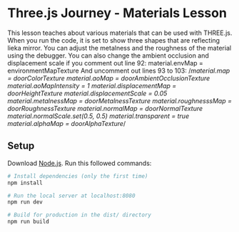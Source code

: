 # Three.js Journey - Materials Lesson
This lesson teaches about various materials that can be used with THREE.js. When you run the code, it is set to show three shapes that are reflecting lieka mirror. You can adjust the metalness and the roughness of the material using the debugger.
You can also change the ambient occlusion and displacement scale if you comment out line 92:
  material.envMap = environmentMapTexture
And uncomment out lines 93 to 103:
/*material.map = doorColorTexture
  material.aoMap = doorAmbientOcclusionTexture
  material.aoMapIntensity = 1
  material.displacementMap = doorHeightTexture
  material.displacementScale = 0.05
  material.metalnessMap = doorMetalnessTexture
  material.roughnesssMap = doorRoughnessTexture
  material.normalMap = doorNormalTexture
  material.normalScale.set(0.5, 0.5)
  material.transparent = true
  material.alphaMap = doorAlphaTexture*/

## Setup
Download [Node.js](https://nodejs.org/en/download/).
Run this followed commands:

``` bash
# Install dependencies (only the first time)
npm install

# Run the local server at localhost:8080
npm run dev

# Build for production in the dist/ directory
npm run build
```
